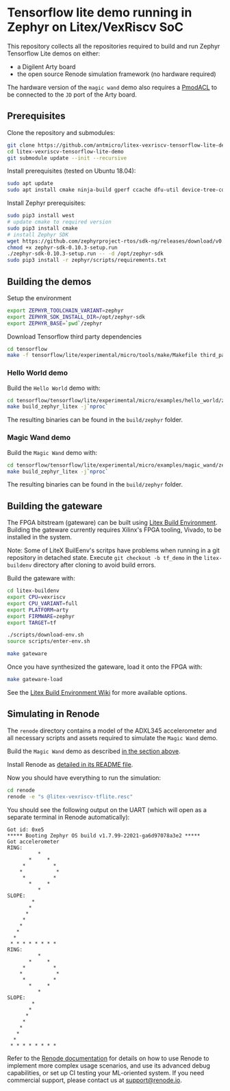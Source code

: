 # Tensorflow lite demo running in Zephyr on Litex/VexRiscv SoC

This repository collects all the repositories required to build and run Zephyr Tensorflow Lite demos on either:

* a Digilent Arty board
* the open source Renode simulation framework (no hardware required)

The hardware version of the `magic wand` demo also requires a [PmodACL](https://store.digilentinc.com/pmod-acl-3-axis-accelerometer/) to be connected to the `JD` port of the Arty board.

## Prerequisites

Clone the repository and submodules:
```bash
git clone https://github.com/antmicro/litex-vexriscv-tensorflow-lite-demo
cd litex-vexriscv-tensorflow-lite-demo
git submodule update --init --recursive
```

Install prerequisites (tested on Ubuntu 18.04):
```bash
sudo apt update
sudo apt install cmake ninja-build gperf ccache dfu-util device-tree-compiler wget python python3-pip python3-setuptools python3-tk python3-wheel xz-utils file make gcc gcc-multilib locales tar curl unzip
```

Install Zephyr prerequisites:
```bash
sudo pip3 install west
# update cmake to required version
sudo pip3 install cmake
# install Zephyr SDK
wget https://github.com/zephyrproject-rtos/sdk-ng/releases/download/v0.10.3/zephyr-sdk-0.10.3-setup.run
chmod +x zephyr-sdk-0.10.3-setup.run
./zephyr-sdk-0.10.3-setup.run -- -d /opt/zephyr-sdk
sudo pip3 install -r zephyr/scripts/requirements.txt
```

## Building the demos

Setup the environment
```bash
export ZEPHYR_TOOLCHAIN_VARIANT=zephyr
export ZEPHYR_SDK_INSTALL_DIR=/opt/zephyr-sdk
export ZEPHYR_BASE=`pwd`/zephyr
```

Download Tensorflow third party dependencies
```bash
cd tensorflow
make -f tensorflow/lite/experimental/micro/tools/make/Makefile third_party_downloads
```

### Hello World demo

Build the `Hello World` demo with:
```bash
cd tensorflow/tensorflow/lite/experimental/micro/examples/hello_world/zephyr_riscv
make build_zephyr_litex -j`nproc`
```
The resulting binaries can be found in the `build/zephyr` folder.

### Magic Wand demo

Build the `Magic Wand` demo with:
```bash
cd tensorflow/tensorflow/lite/experimental/micro/examples/magic_wand/zephyr_riscv
make build_zephyr_litex -j`nproc`
```
The resulting binaries can be found in the `build/zephyr` folder.

## Building the gateware

The FPGA bitstream (gateware) can be built using [Litex Build Environment](https://github.com/timvideos/litex-buildenv).
Building the gateware currently requires Xilinx's FPGA tooling, Vivado, to be installed in the system.

Note: Some of LiteX BuilEenv's scritps have problems when running in a git repository in detached state.
Execute `git checkout -b tf_demo` in the `litex-buildenv` directory after cloning to avoid build errors.

Build the gateware with:
```bash
cd litex-buildenv
export CPU=vexriscv
export CPU_VARIANT=full
export PLATFORM=arty
export FIRMWARE=zephyr
export TARGET=tf

./scripts/download-env.sh
source scripts/enter-env.sh

make gateware
```

Once you have synthesized the gateware, load it onto the FPGA with:

```bash
make gateware-load
```

See the [Litex Build Environment Wiki](https://github.com/timvideos/litex-buildenv/wiki/Getting-Started) for more available options.

## Simulating in Renode

The `renode` directory contains a model of the ADXL345 accelerometer and all necessary scripts and assets required to simulate the `Magic Wand` demo.

Build the `Magic Wand` demo as described [in the section above](#magic-wand-demo).

Install Renode as [detailed in its README file](https://github.com/renode/renode/blob/master/README.rst#installation).

Now you should have everything to run the simulation:
```bash
cd renode
renode -e "s @litex-vexriscv-tflite.resc"
```

You should see the following output on the UART (which will open as a separate terminal in Renode automatically):
```
Got id: 0xe5
***** Booting Zephyr OS build v1.7.99-22021-ga6d97078a3e2 *****
Got accelerometer
RING:
          *
       *     *
     *         *
    *           *
     *         *
       *     *
          *
SLOPE:
        *
       *
      *
     *
    *
   *
  *
 * * * * * * * *
RING:
          *
       *     *
     *         *
    *           *
     *         *
       *     *
          *
SLOPE:
        *
       *
      *
     *
    *
   *
  *
 * * * * * * * *
```

Refer to the [Renode documentation](https://renode.readthedocs.org) for details on how to use Renode to implement more complex usage scenarios, and use its advanced debug capabilities, or set up CI testing your ML-oriented system. If you need commercial support, please contact us at [support@renode.io](mailto:support@renode.io).

